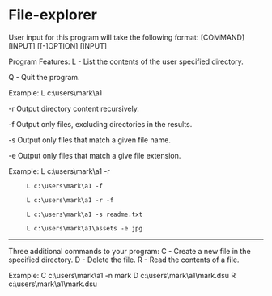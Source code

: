 # File-explorer

User input for this program will take the following format:
[COMMAND] [INPUT] [[-]OPTION] [INPUT]

Program Features:
L - List the contents of the user specified directory.

Q - Quit the program.

Example: L c:\users\mark\a1

-r Output directory content recursively.

-f Output only files, excluding directories in the results.

-s Output only files that match a given file name.

-e Output only files that match a give file extension.

Example: L c:\users\mark\a1 -r

         L c:\users\mark\a1 -f
         
         L c:\users\mark\a1 -r -f
         
         L c:\users\mark\a1 -s readme.txt
         
         L c:\users\mark\a1\assets -e jpg
         
------------------------------------------------------------------------------------------------------------------------

Three additional commands to your program:
C - Create a new file in the specified directory.
D - Delete the file.
R - Read the contents of a file.

Example:
C c:\users\mark\a1 -n mark
D c:\users\mark\a1\mark.dsu
R c:\users\mark\a1\mark.dsu
